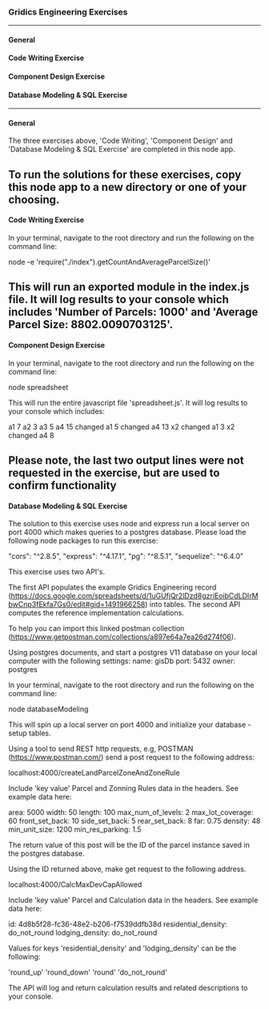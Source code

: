 ### Gridics Engineering Exercises
---
#### General
#### Code Writing Exercise
#### Component Design Exercise
#### Database Modeling & SQL Exercise
---
#### General
The three exercises above, 'Code Writing', 'Component Design' and 'Database Modeling & SQL Exercise' are completed in this node app.

To run the solutions for these exercises, copy this node app to a new directory or one of your choosing.
---
#### Code Writing Exercise
In your terminal, navigate to the root directory and run the following on the command line:

node -e 'require("./index").getCountAndAverageParcelSize()'

This will run an exported module in the index.js file.
It will log results to your console which includes 'Number of Parcels:  1000' and
'Average Parcel Size:  8802.0090703125'.
---
#### Component Design Exercise
In your terminal, navigate to the root directory and run the following on the command line:

node spreadsheet

This will run the entire javascript file 'spreadsheet.js'.
It will log results to your console which includes:

a1 7
a2 3
a3 5
a4 15
changed a1 5
changed a4 13
x2 changed a1 3
x2 changed a4 8

Please note, the last two output lines were not requested in the exercise, but are used to confirm functionality
---
#### Database Modeling & SQL Exercise

The solution to this exercise uses node and express run a local server on port 4000 which makes queries to a postgres database. Please load the following node packages to run this exercise:

"cors": "^2.8.5",
"express": "^4.17.1",
"pg": "^8.5.1",
"sequelize": "^6.4.0"

This exercise uses two API's.

The first API populates the example Gridics Engineering record (https://docs.google.com/spreadsheets/d/1uGUfjQr2lDzd8gzriEoibCdLDIrMbwCnp3fEkfa7Gs0/edit#gid=1491966258) into tables. The second API computes the reference implementation calculations.

To help you can import this linked postman collection (https://www.getpostman.com/collections/a897e64a7ea26d274f06).

Using postgres documents, and start a postgres V11 database on your local computer with the following settings:
name: gisDb
port: 5432
owner: postgres

In your terminal, navigate to the root directory and run the following on the command line:

node databaseModeling

This will spin up a local server on port 4000 and initialize your database - setup tables.

Using a tool to send REST http requests, e.g, POSTMAN (https://www.postman.com/) send a post request to the following address:

localhost:4000/createLandParcelZoneAndZoneRule

Include 'key value' Parcel and Zonning Rules data in the headers. See example data here:

area: 5000
width: 50
length: 100
max_num_of_levels: 2
max_lot_coverage: 60
front_set_back: 10
side_set_back: 5
rear_set_back: 8
far: 0.75
density: 48
min_unit_size: 1200
min_res_parking: 1.5

The return value of this post will be the ID of the parcel instance saved in the postgres database.

Using the ID returned above, make get request to the following address.

localhost:4000/CalcMaxDevCapAllowed

Include 'key value' Parcel and Calculation data in the headers. See example data here:

id: 4d8b5f28-fc36-48e2-b206-f7539ddfb38d
residential_density: do_not_round
lodging_density: do_not_round

Values for keys 'residential_density' and 'lodging_density' can be the following:

'round_up'
'round_down'
'round'
'do_not_round'

The API will log and return calculation results and related descriptions to your console.
